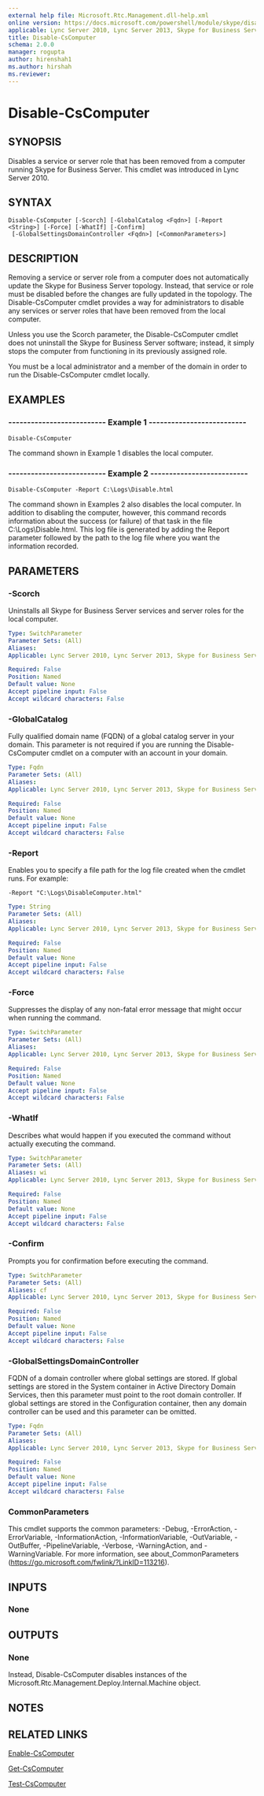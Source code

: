 ```yaml
---
external help file: Microsoft.Rtc.Management.dll-help.xml
online version: https://docs.microsoft.com/powershell/module/skype/disable-cscomputer
applicable: Lync Server 2010, Lync Server 2013, Skype for Business Server 2015, Skype for Business Server 2019
title: Disable-CsComputer
schema: 2.0.0
manager: rogupta
author: hirenshah1
ms.author: hirshah
ms.reviewer:
---
```


# Disable-CsComputer

## SYNOPSIS
Disables a service or server role that has been removed from a computer running Skype for Business Server.
This cmdlet was introduced in Lync Server 2010.


## SYNTAX

```
Disable-CsComputer [-Scorch] [-GlobalCatalog <Fqdn>] [-Report <String>] [-Force] [-WhatIf] [-Confirm]
 [-GlobalSettingsDomainController <Fqdn>] [<CommonParameters>]
```

## DESCRIPTION
Removing a service or server role from a computer does not automatically update the Skype for Business Server topology.
Instead, that service or role must be disabled before the changes are fully updated in the topology.
The Disable-CsComputer cmdlet provides a way for administrators to disable any services or server roles that have been removed from the local computer.

Unless you use the Scorch parameter, the Disable-CsComputer cmdlet does not uninstall the Skype for Business Server software; instead, it simply stops the computer from functioning in its previously assigned role.

You must be a local administrator and a member of the domain in order to run the Disable-CsComputer cmdlet locally.


## EXAMPLES

### -------------------------- Example 1 --------------------------
```
Disable-CsComputer
```

The command shown in Example 1 disables the local computer.

### -------------------------- Example 2 --------------------------
```
Disable-CsComputer -Report C:\Logs\Disable.html
```

The command shown in Examples 2 also disables the local computer.
In addition to disabling the computer, however, this command records information about the success (or failure) of that task in the file C:\Logs\Disable.html.
This log file is generated by adding the Report parameter followed by the path to the log file where you want the information recorded.


## PARAMETERS

### -Scorch
Uninstalls all Skype for Business Server services and server roles for the local computer.

```yaml
Type: SwitchParameter
Parameter Sets: (All)
Aliases: 
Applicable: Lync Server 2010, Lync Server 2013, Skype for Business Server 2015, Skype for Business Server 2019

Required: False
Position: Named
Default value: None
Accept pipeline input: False
Accept wildcard characters: False
```

### -GlobalCatalog
Fully qualified domain name (FQDN) of a global catalog server in your domain.
This parameter is not required if you are running the Disable-CsComputer cmdlet on a computer with an account in your domain.

```yaml
Type: Fqdn
Parameter Sets: (All)
Aliases: 
Applicable: Lync Server 2010, Lync Server 2013, Skype for Business Server 2015, Skype for Business Server 2019

Required: False
Position: Named
Default value: None
Accept pipeline input: False
Accept wildcard characters: False
```

### -Report
Enables you to specify a file path for the log file created when the cmdlet runs.
For example: 

`-Report "C:\Logs\DisableComputer.html"`

```yaml
Type: String
Parameter Sets: (All)
Aliases: 
Applicable: Lync Server 2010, Lync Server 2013, Skype for Business Server 2015, Skype for Business Server 2019

Required: False
Position: Named
Default value: None
Accept pipeline input: False
Accept wildcard characters: False
```

### -Force
Suppresses the display of any non-fatal error message that might occur when running the command.

```yaml
Type: SwitchParameter
Parameter Sets: (All)
Aliases: 
Applicable: Lync Server 2010, Lync Server 2013, Skype for Business Server 2015, Skype for Business Server 2019

Required: False
Position: Named
Default value: None
Accept pipeline input: False
Accept wildcard characters: False
```

### -WhatIf
Describes what would happen if you executed the command without actually executing the command.

```yaml
Type: SwitchParameter
Parameter Sets: (All)
Aliases: wi
Applicable: Lync Server 2010, Lync Server 2013, Skype for Business Server 2015, Skype for Business Server 2019

Required: False
Position: Named
Default value: None
Accept pipeline input: False
Accept wildcard characters: False
```

### -Confirm
Prompts you for confirmation before executing the command.

```yaml
Type: SwitchParameter
Parameter Sets: (All)
Aliases: cf
Applicable: Lync Server 2010, Lync Server 2013, Skype for Business Server 2015, Skype for Business Server 2019

Required: False
Position: Named
Default value: None
Accept pipeline input: False
Accept wildcard characters: False
```

### -GlobalSettingsDomainController
FQDN of a domain controller where global settings are stored.
If global settings are stored in the System container in Active Directory Domain Services, then this parameter must point to the root domain controller.
If global settings are stored in the Configuration container, then any domain controller can be used and this parameter can be omitted.

```yaml
Type: Fqdn
Parameter Sets: (All)
Aliases: 
Applicable: Lync Server 2010, Lync Server 2013, Skype for Business Server 2015, Skype for Business Server 2019

Required: False
Position: Named
Default value: None
Accept pipeline input: False
Accept wildcard characters: False
```

### CommonParameters
This cmdlet supports the common parameters: -Debug, -ErrorAction, -ErrorVariable, -InformationAction, -InformationVariable, -OutVariable, -OutBuffer, -PipelineVariable, -Verbose, -WarningAction, and -WarningVariable. For more information, see about_CommonParameters (https://go.microsoft.com/fwlink/?LinkID=113216).

## INPUTS

### None

## OUTPUTS

###  None
Instead, Disable-CsComputer disables instances of the Microsoft.Rtc.Management.Deploy.Internal.Machine object.


## NOTES


## RELATED LINKS
[Enable-CsComputer](Enable-CsComputer.md)

[Get-CsComputer](Get-CsComputer.md)

[Test-CsComputer](Test-CsComputer.md)


